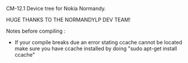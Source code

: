 CM-12.1 Device tree for Nokia Normandy. 

HUGE THANKS TO THE NORMANDYLP DEV TEAM!

Notes before compiling :

- If your compile breaks due an error stating ccache cannot be located make sure you have ccache installed by doing "sudo apt-get install ccache"

